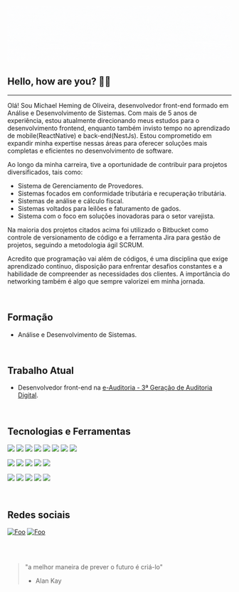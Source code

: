 <!-- BANNER -->
<p align="center">
	<img 
		alt="cover" 
		loading="lazy"
		src="./assets/banner.gif"
		title="Michael Heming" 
	>
</p>

## Hello, how are you? 👋🏻

<hr>


 Olá! Sou Michael Heming de Oliveira, desenvolvedor front-end formado em Análise e Desenvolvimento de Sistemas. Com mais de 5 anos de experiência, estou atualmente direcionando meus estudos para o desenvolvimento frontend, enquanto também invisto tempo no aprendizado de mobile(ReactNative) e back-end(NestJs). Estou comprometido em expandir minha expertise nessas áreas para oferecer soluções mais completas e eficientes no desenvolvimento de software.

Ao longo da minha carreira, tive a oportunidade de contribuir para projetos diversificados, tais como:

- Sistema de Gerenciamento de Provedores.
- Sistemas focados em conformidade tributária e recuperação tributária.
- Sistemas de análise e cálculo fiscal.
- Sistemas voltados para leilões e faturamento de gados.
- Sistema com o foco em soluções inovadoras para o setor varejista.

Na maioria dos projetos citados acima foi utilizado o Bitbucket como controle de versionamento de código e a ferramenta Jira para gestão de projetos, seguindo a metodologia ágil SCRUM.

Acredito que programação vai além de códigos, é uma disciplina que exige aprendizado contínuo, disposição para enfrentar desafios constantes e a habilidade de compreender as necessidades dos clientes. A importância do networking também é algo que sempre valorizei em minha jornada.

<br>

## Formação
 - Análise e Desenvolvimento de Sistemas.

<br>

## Trabalho Atual
- Desenvolvedor front-end na [e-Auditoria - 3ª Geração de Auditoria Digital](https://www.e-auditoria.com.br/).

<br>

## Tecnologias e Ferramentas
![](https://img.shields.io/badge/HTML5-E34F26?style=for-the-badge&logo=html5&logoColor=white) ![](https://img.shields.io/badge/CSS3-1572B6?style=for-the-badge&logo=css3&logoColor=white) ![](https://img.shields.io/badge/JavaScript-323330?style=for-the-badge&logo=javascript&logoColor=F7DF1E) ![](https://img.shields.io/badge/Sass-CC6699?style=for-the-badge&logo=sass&logoColor=white) ![](https://img.shields.io/badge/PHP-777BB4?style=for-the-badge&logo=php&logoColor=white) ![](https://img.shields.io/badge/Laravel-FF2D20?style=for-the-badge&logo=laravel&logoColor=white) ![](https://img.shields.io/badge/jQuery-0769AD?style=for-the-badge&logo=jquery&logoColor=white) ![](https://img.shields.io/badge/Bootstrap-563D7C?style=for-the-badge&logo=bootstrap&logoColor=white)

![](https://img.shields.io/badge/React_Js-20232A?style=for-the-badge&logo=react&logoColor=61DAFB) ![](https://img.shields.io/badge/React_Native-20232A?style=for-the-badge&logo=react&logoColor=61DAFB) ![](https://img.shields.io/badge/TypeScript-007ACC?style=for-the-badge&logo=typescript&logoColor=white) ![](https://img.shields.io/badge/styled--components-DB7093?style=for-the-badge&logo=styled-components&logoColor=white) ![](https://img.shields.io/badge/Ant%20Design-1890FF?style=for-the-badge&logo=antdesign&logoColor=white)

![](https://img.shields.io/badge/Node.js-339933?style=for-the-badge&logo=nodedotjs&logoColor=white) ![](https://img.shields.io/badge/nestjs-E0234E?style=for-the-badge&logo=nestjs&logoColor=white) ![](https://img.shields.io/badge/SQLite-07405E?style=for-the-badge&logo=sqlite&logoColor=white) ![](https://img.shields.io/badge/Express.js-000000?style=for-the-badge&logo=express&logoColor=white) ![](https://img.shields.io/badge/MySQL-005C84?style=for-the-badge&logo=mysql&logoColor=white)

<br>

## Redes sociais
[![Foo](https://img.shields.io/badge/Gmail-D14836?style=for-the-badge&logo=gmail&logoColor=white)](mailto:devmichael.heming@gmail.com) [![Foo](https://img.shields.io/badge/LinkedIn-0077B5?style=for-the-badge&logo=linkedin&logoColor=white)](https://www.linkedin.com/in/devmichaelheming)

<br><br>

> "a melhor maneira de prever o futuro é criá-lo"
> - Alan Kay
